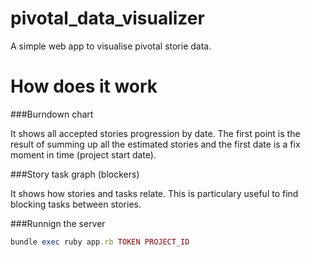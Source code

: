 pivotal_data_visualizer
=======================

A simple web app to visualise pivotal storie data.

How does it work
================

###Burndown chart

It shows all accepted stories progression by date. The first point is the result
of summing up all the estimated stories and the first date is a fix moment in time
(project start date).

###Story task graph (blockers)

It shows how stories and tasks relate. This is particulary useful to find
blocking tasks between stories.


###Runnign the server

```ruby
bundle exec ruby app.rb TOKEN PROJECT_ID
```
